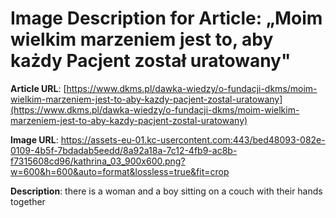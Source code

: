 # Image Description for Article: „Moim wielkim marzeniem jest to, aby każdy Pacjent został uratowany"
**Article URL**: [https://www.dkms.pl/dawka-wiedzy/o-fundacji-dkms/moim-wielkim-marzeniem-jest-to-aby-kazdy-pacjent-zostal-uratowany](https://www.dkms.pl/dawka-wiedzy/o-fundacji-dkms/moim-wielkim-marzeniem-jest-to-aby-kazdy-pacjent-zostal-uratowany)

**Image URL**: https://assets-eu-01.kc-usercontent.com:443/bed48093-082e-0109-4b5f-7bdadab5eedd/8a92a18a-7c12-4fb9-ac8b-f7315608cd96/kathrina_03_900x600.png?w=600&h=600&auto=format&lossless=true&fit=crop

**Description**: there is a woman and a boy sitting on a couch with their hands together
